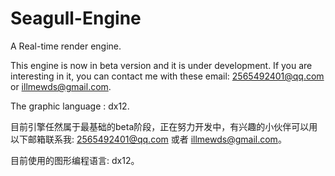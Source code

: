 # Seagull-Engine
A Real-time render engine.

This engine is now in beta version and it is under development. If you are interesting in it, you can contact me with these email:
2565492401@qq.com or illmewds@gmail.com.

The graphic language : dx12.

目前引擎任然属于最基础的beta阶段，正在努力开发中，有兴趣的小伙伴可以用以下邮箱联系我:
2565492401@qq.com 或者 illmewds@gmail.com。

目前使用的图形编程语言: dx12。
